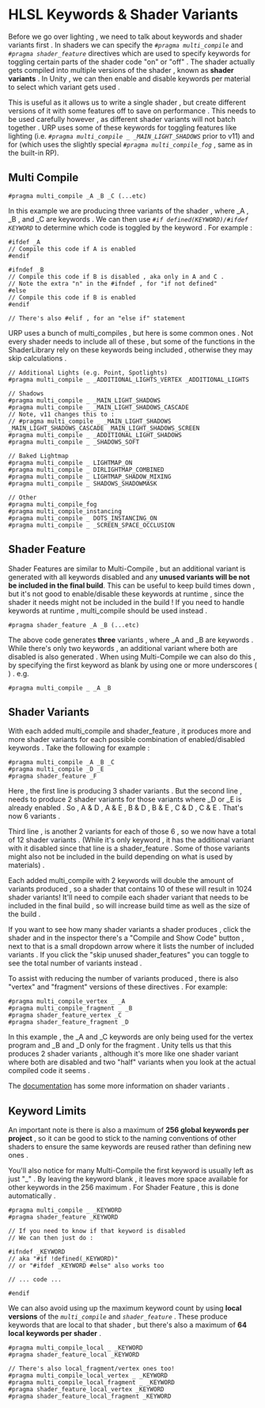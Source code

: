 # HLSL Keywords & Shader Variants

Before we go over lighting , we need to talk about keywords and shader variants first . In shaders we can specify the *`#pragma multi_compile`* and *`#pragma shader_feature`* directives which are used to specify keywords for toggling certain parts of the shader code "on" or "off" . The shader actually gets compiled into multiple versions of the shader , known as **shader variants** . In Unity , we can then enable and disable keywords per material to select which variant gets used .

This is useful as it allows us to write a single shader , but create different versions of it with some features off to save on performance . This needs to be used carefully however , as different shader variants will not batch together . URP uses some of these keywords for toggling features like lighting (i.e. *`#pragma multi_compile _ _MAIN_LIGHT_SHADOWS`* prior to v11) and for (which uses the slightly special *`#pragma multi_compile_fog`* , same as in the built-in RP).

## Multi Compile 

```hlsl
#pragma multi_compile _A _B _C (...etc)
```

In this example we are producing three variants of the shader , where _A , _B , and _C are keywords . We can then use *`#if defined(KEYWORD)/#ifdef KEYWORD`* to determine which code is toggled by the keyword . For example :

```hlsl
#ifdef _A
// Compile this code if A is enabled
#endif

#ifndef _B
// Compile this code if B is disabled , aka only in A and C .
// Note the extra "n" in the #ifndef , for "if not defined"
#else
// Compile this code if B is enabled
#endif

// There's also #elif , for an "else if" statement
```

URP uses a bunch of multi_compiles , but here is some common ones . Not every shader needs to include all of these , but some of the functions in the ShaderLibrary rely on these keywords being included , otherwise they may skip calculations .

```hlsl
// Additional Lights (e.g. Point, Spotlights)
#pragma multi_compile _ _ADDITIONAL_LIGHTS_VERTEX _ADDITIONAL_LIGHTS

// Shadows
#pragma multi_compile _ _MAIN_LIGHT_SHADOWS
#pragma multi_compile _ _MAIN_LIGHT_SHADOWS_CASCADE
// Note, v11 changes this to :
// #pragma multi_compile _ _MAIN_LIGHT_SHADOWS _MAIN_LIGHT_SHADOWS_CASCADE _MAIN_LIGHT_SHADOWS_SCREEN
#pragma multi_compile _ _ADDITIONAL_LIGHT_SHADOWS
#pragma multi_compile _ _SHADOWS_SOFT

// Baked Lightmap
#pragma multi_compile _ LIGHTMAP_ON
#pragma multi_compile _ DIRLIGHTMAP_COMBINED
#pragma multi_compile _ LIGHTMAP_SHADOW_MIXING
#pragma multi_compile _ SHADOWS_SHADOWMASK

// Other
#pragma multi_compile_fog
#pragma multi_compile_instancing
#pragma multi_compile _ DOTS_INSTANCING_ON
#pragma multi_compile _ _SCREEN_SPACE_OCCLUSION
```

## Shader Feature

Shader Features are similar to Multi-Compile , but an additional variant is generated with all keywords disabled and any **unused variants will be not be included in the final build**. This can be useful to keep build times down , but it's not good to enable/disable these keywords at runtime , since the shader it needs might not be included in the build ! If you need to handle keywords at runtime , multi_compile should be used instead .

```hlsl
#pragma shader_feature _A _B (...etc)
```

The above code generates **three** variants , where _A and _B are keywords . While there's only two keywords , an additional variant where both are disabled is also generated . When using Multi-Compile we can also do this , by specifying the first keyword as blank by using one or more underscores (<u> </u>) . e.g. 

```hlsl
#pragma multi_compile _ _A _B
```

## Shader Variants

With each added multi_compile and shader_feature , it produces more and more shader variants for each possible combination of enabled/disabled keywords . Take the following for example :

```hlsl
#pragma multi_compile _A _B _C
#pragma multi_compile _D _E
#pragma shader_feature _F
```

Here , the first line is producing 3 shader variants . But the second line , needs to produce 2 shader variants for those variants where _D or _E is already enabled . So , A & D , A & E , B & D , B & E , C & D , C & E . That's now 6 variants .

Third line , is another 2 variants for each of those 6 , so we now have a total of 12 shader variants . (While it's only keyword , it has the additional variant with it disabled since that line is a shader_feature . Some of those variants might also not be included in the build depending on what is used by materials) .

Each added multi_compile with 2 keywords will double the amount of variants produced , so a shader that contains 10 of these will result in 1024 shader variants! It'll need to compile each shader variant that needs to be included in the final build , so will increase build time as well as the size of the build .

If you want to see how many shader variants a shader produces , click the shader and in the inspector there's a "Compile and Show Code" button , next to that is a small dropdown arrow where it lists the number of included variants . If you click the "skip unused shader_features" you can toggle to see the total number of variants instead .

To assist with reducing the number of variants produced , there is also "vertex" and "fragment" versions of these directives . For example:

```hlsl
#pragma multi_compile_vertex _ _A
#pragma multi_compile_fragment _ _B
#pragma shader_feature_vertex _C
#pragma shader_feature_fragment _D
```

In this example , the _A and _C keywords are only being used for the vertex program and _B and _D only for the fragment . Unity tells us that this produces 2 shader variants , although it's more like one shader variant where both are disabled and two "half" variants when you look at the actual compiled code it seems .

The [<u>documentation</u>](https://docs.unity3d.com/Manual/SL-MultipleProgramVariants.html) has some more information on shader variants .

## Keyword Limits

An important note is there is also a maximum of **256 global keywords per project** , so it can be good to stick to the naming conventions of other shaders to ensure the same keywords are reused rather than defining new ones .

You'll also notice for many Multi-Compile the first keyword is usually left as just "_" . By leaving the keyword blank , it leaves more space available for other keywords in the 256 maximum . For Shader Feature , this is done automatically .

```hlsl
#pragma multi_compile _ _KEYWORD
#pragma shader_feature _KEYWORD

// If you need to know if that keyword is disabled
// We can then just do :

#ifndef _KEYWORD
// aka "#if !defined(_KEYWORD)"
// or "#ifdef _KEYWORD #else" also works too

// ... code ...

#endif
```

We can also avoid using up the maximum keyword count by using **local versions** of the *`multi_compile`* and *`shader_feature`* . These produce keywords that are local to that shader , but there's also a maximum of **64 local keywords per shader** .

```hlsl
#pragma multi_compile_local _ _KEYWORD
#pragma shader_feature_local _KEYWORD

// There's also local_fragment/vertex ones too!
#pragma multi_compile_local_vertex _ _KEYWORD
#pragma multi_compile_local_fragment _ _KEYWORD
#pragma shader_feature_local_vertex _KEYWORD
#pragma shader_feature_local_fragment _KEYWORD
```